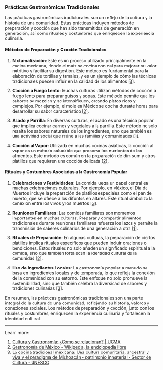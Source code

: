 ### Prácticas Gastronómicas Tradicionales

Las prácticas gastronómicas tradicionales son un reflejo de la cultura y la historia de una comunidad. Estas prácticas incluyen métodos de preparación y cocción que han sido transmitidos de generación en generación, así como rituales y costumbres que enriquecen la experiencia culinaria.

#### Métodos de Preparación y Cocción Tradicionales

1. **Nixtamalización**: Este es un proceso utilizado principalmente en la cocina mexicana, donde el maíz se cocina con cal para mejorar su valor nutritivo y facilitar su digestión. Este método es fundamental para la elaboración de tortillas y tamales, y es un ejemplo de cómo las técnicas tradicionales pueden influir en la calidad de los alimentos [[3]](https://ich.unesco.org/es/RL/la-cocina-tradicional-mexicana-una-cultura-comunitaria-ancestral-y-viva-y-el-paradigma-de-michoacan-00400).
    
2. **Cocción a Fuego Lento**: Muchas culturas utilizan métodos de cocción a fuego lento para preparar guisos y sopas. Este método permite que los sabores se mezclen y se intensifiquen, creando platos ricos y complejos. Por ejemplo, el mole en México se cocina durante horas para desarrollar su sabor característico [[2]](https://es.wikipedia.org/wiki/Gastronom%C3%ADa_de_M%C3%A9xico).
    
3. **Asado y Parrilla**: En diversas culturas, el asado es una técnica popular que implica cocinar carnes y vegetales a la parrilla. Este método no solo resalta los sabores naturales de los ingredientes, sino que también es una actividad social que reúne a las familias y comunidades [[1]](https://www.universitatcarlemany.com/actualidad/blog/comida-cultura/).
    
4. **Cocción al Vapor**: Utilizada en muchas cocinas asiáticas, la cocción al vapor es un método saludable que preserva los nutrientes de los alimentos. Este método es común en la preparación de dim sum y otros platillos que requieren una cocción delicada [[2]](https://es.wikipedia.org/wiki/Gastronom%C3%ADa_de_M%C3%A9xico).
    

#### Rituales y Costumbres Asociadas a la Gastronomía Popular

1. **Celebraciones y Festividades**: La comida juega un papel central en muchas celebraciones culturales. Por ejemplo, en México, el Día de Muertos incluye la preparación de platillos especiales como el pan de muerto, que se ofrece a los difuntos en altares. Este ritual simboliza la conexión entre los vivos y los muertos [[3]](https://ich.unesco.org/es/RL/la-cocina-tradicional-mexicana-una-cultura-comunitaria-ancestral-y-viva-y-el-paradigma-de-michoacan-00400).
    
2. **Reuniones Familiares**: Las comidas familiares son momentos importantes en muchas culturas. Preparar y compartir alimentos tradicionales durante reuniones familiares refuerza los lazos y permite la transmisión de saberes culinarios de una generación a otra [[1]](https://www.universitatcarlemany.com/actualidad/blog/comida-cultura/).
    
3. **Rituales de Preparación**: En algunas culturas, la preparación de ciertos platillos implica rituales específicos que pueden incluir oraciones o bendiciones. Estos rituales no solo añaden un significado espiritual a la comida, sino que también fortalecen la identidad cultural de la comunidad [[2]](https://es.wikipedia.org/wiki/Gastronom%C3%ADa_de_M%C3%A9xico).
    
4. **Uso de Ingredientes Locales**: La gastronomía popular a menudo se basa en ingredientes locales y de temporada, lo que refleja la conexión de la comunidad con su entorno. Este enfoque no solo promueve la sostenibilidad, sino que también celebra la diversidad de sabores y tradiciones culinarias [[3]](https://ich.unesco.org/es/RL/la-cocina-tradicional-mexicana-una-cultura-comunitaria-ancestral-y-viva-y-el-paradigma-de-michoacan-00400).
    

En resumen, las prácticas gastronómicas tradicionales son una parte integral de la cultura de una comunidad, reflejando su historia, valores y conexiones sociales. Los métodos de preparación y cocción, junto con los rituales y costumbres, enriquecen la experiencia culinaria y fortalecen la identidad cultural.

---

Learn more:

1. [Cultura y Gastronomía: ¿Cómo se relacionan? | UCMA](https://www.universitatcarlemany.com/actualidad/blog/comida-cultura/)
2. [Gastronomía de México - Wikipedia, la enciclopedia libre](https://es.wikipedia.org/wiki/Gastronom%C3%ADa_de_M%C3%A9xico)
3. [La cocina tradicional mexicana: Una cultura comunitaria, ancestral y viva y el paradigma de Michoacán - patrimonio inmaterial - Sector de Cultura - UNESCO](https://ich.unesco.org/es/RL/la-cocina-tradicional-mexicana-una-cultura-comunitaria-ancestral-y-viva-y-el-paradigma-de-michoacan-00400)